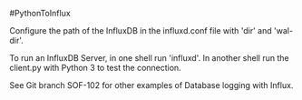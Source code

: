 #PythonToInflux

Configure the path of the InfluxDB in the influxd.conf file with 'dir' and 'wal-dir'.

To run an InfluxDB Server, in one shell run 'influxd'.
In another shell run the client.py with Python 3 to test the connection.

See Git branch SOF-102 for other examples of Database logging with Influx.
